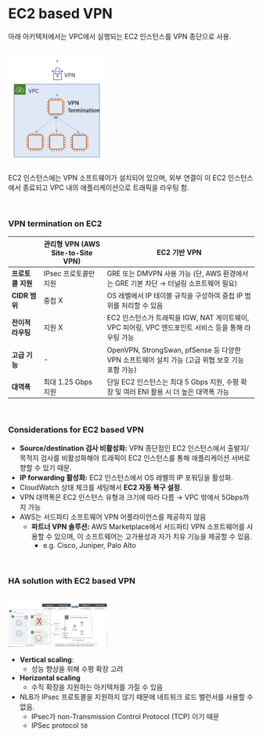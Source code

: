 # EC2 based VPN

아래 아키텍처에서는 VPC에서 실행되는 EC2 인스턴스를 VPN 종단으로 사용.

<br/><img src="./img/ec2_based_vpn_img1.png" width="40%" /><br/>

EC2 인스턴스에는 VPN 소프트웨어가 설치되어 있으며, 외부 연결이 이 EC2 인스턴스에서 종료되고 VPC 내의 애플리케이션으로 트래픽을 라우팅 함. 

<br/>

### VPN termination on EC2

|             | 관리형 VPN (AWS Site-to-Site VPN) | EC2 기반 VPN                                                                 |
|-------------|--------------------------------|----------------------------------------------------------------------------|
| **프로토콜 지원** | IPsec 프로토콜만 지원                 | GRE 또는 DMVPN 사용 가능 (단, AWS 환경에서는 GRE 기본 차단 → 터널링 소프트웨어 필요)                 |
| **CIDR 범위** | 중첩 X                           | OS 레벨에서 IP 테이블 규칙을 구성하여 중첩 IP 범위를 처리할 수 있음                                 |
| **전이적 라우팅** | 지원 X                           | EC2 인스턴스가 트래픽을 IGW, NAT 게이트웨이, VPC 피어링, VPC 엔드포인트 서비스 등을 통해 라우팅 가능         |
| **고급 기능**   | -                              | OpenVPN, StrongSwan, pfSense 등 다양한 VPN 소프트웨어 설치 가능 (고급 위협 보호 기능 포함 가능)     |
| **대역폭**     | 최대 1.25 Gbps 지원                | 단일 EC2 인스턴스는 최대 5 Gbps 지원, 수평 확장 및 여러 ENI 활용 시 더 높은 대역폭 가능                 |

<br/>

### Considerations for EC2 based VPN

- **Source/destination 검사 비활성화:** VPN 종단점인 EC2 인스턴스에서 출발지/목적지 검사를 비활성화해야 트래픽이 EC2 인스턴스를 통해 애플리케이션 서버로 향할 수 있기 때문.
- **IP forwarding 활성화:** EC2 인스턴스에서 OS 레벨의 IP 포워딩을 활성화.
- CloudWatch 상태 체크를 세팅해서 **EC2 자동 복구 설정**.
- VPN 대역폭은 EC2 인스턴스 유형과 크기에 따라 다름 → VPC 밖에서 5Gbps까지 가능
- AWS는 서드파티 소프트웨어 VPN 어플라이언스를 제공하지 않음
  - **파트너 VPN 솔루션:** AWS Marketplace에서 서드파티 VPN 소프트웨어를 사용할 수 있으며, 이 소프트웨어는 고가용성과 자가 치유 기능을 제공할 수 있음. 
    - e.g. Cisco, Juniper, Palo Alto

<br/>

### HA solution with EC2 based VPN

<br/><img src="./img/ec2_based_vpn_img2.png" width="40%" /><br/>

- **Vertical scaling**:
  - 성능 향상을 위해 수평 확장 고려
- **Horizontal scaling**
  - 수직 확장을 지원하는 아키텍처를 가질 수 있음
- NLB가 IPsec 프로토콜을 지원하지 않기 때문에 네트워크 로드 밸런서를 사용할 수 없음. 
  - IPsec가 non-Transmission Control Protocol (TCP) 이기 때문
  - IPSec protocol `50`

